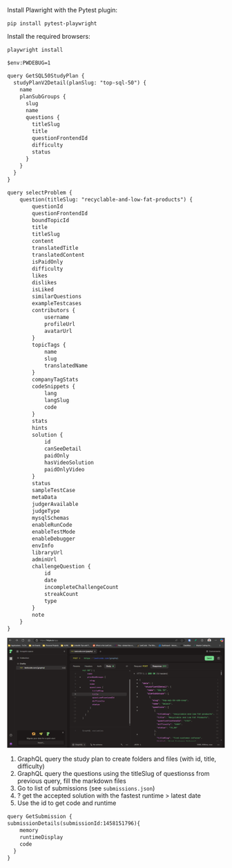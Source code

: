 Install Plawright with the Pytest plugin:

```
pip install pytest-playwright
```

Install the required browsers:

```
playwright install
```


```
$env:PWDEBUG=1
```

```
query GetSQL50StudyPlan {
  studyPlanV2Detail(planSlug: "top-sql-50") {
    name
    planSubGroups {
      slug
      name
      questions {
        titleSlug
        title
        questionFrontendId
        difficulty
        status
      }
    }
  }
}

```


```
query selectProblem {
    question(titleSlug: "recyclable-and-low-fat-products") {
        questionId
        questionFrontendId
        boundTopicId
        title
        titleSlug
        content
        translatedTitle
        translatedContent
        isPaidOnly
        difficulty
        likes
        dislikes
        isLiked
        similarQuestions
        exampleTestcases
        contributors {
            username
            profileUrl
            avatarUrl
        }
        topicTags {
            name
            slug
            translatedName
        }
        companyTagStats
        codeSnippets {
            lang
            langSlug
            code
        }
        stats
        hints
        solution {
            id
            canSeeDetail
            paidOnly
            hasVideoSolution
            paidOnlyVideo
        }
        status
        sampleTestCase
        metaData
        judgerAvailable
        judgeType
        mysqlSchemas
        enableRunCode
        enableTestMode
        enableDebugger
        envInfo
        libraryUrl
        adminUrl
        challengeQuestion {
            id
            date
            incompleteChallengeCount
            streakCount
            type
        }
        note
    }
}
```

![alt text](image-1.png)

1. GraphQL query the study plan to create folders and files (with id, title, difficulty)
2. GraphQL query the questions using the titleSlug of questionss from previous query, fill the markdown files
3. Go to list of submissions (see `submissions.json`) 
4. ? get the accepted solution with the fastest runtime > latest date
5. Use the id to get code and runtime

```
query GetSubmission {
submissionDetails(submissionId:1458151796){
    memory
    runtimeDisplay
    code
  }
}

```




